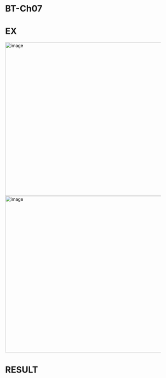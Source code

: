 # BT-Ch07

# EX 
<img width="864" height="497" alt="image" src="https://github.com/user-attachments/assets/c864ecb0-c292-4505-9271-9c204b52d830" />
<img width="917" height="506" alt="image" src="https://github.com/user-attachments/assets/dbe8199f-d5d9-4281-b10b-b87a2c87941c" />

# RESULT

